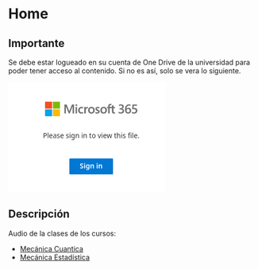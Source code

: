 # Home

## Importante

Se debe estar logueado en su cuenta de One Drive de la universidad para poder tener acceso al contenido. Si no es así, solo se vera lo siguiente.

![alt text](./img/microsoft_login.png)

## Descripción

Audio de la clases de los cursos:

- [Mecánica Cuantica](./mecanica-cuantica.md)
- [Mecánica Estadística](./mecanica-estadistica.md)
